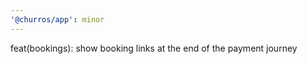 ```yaml
---
'@churros/app': minor
---
```


feat(bookings): show booking links at the end of the payment journey
